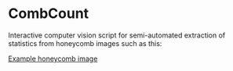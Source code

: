 # CombCount
Interactive computer vision script for semi-automated extraction of statistics from honeycomb images such as this:

[Example honeycomb image](photos/1-A4-1.JPG)
